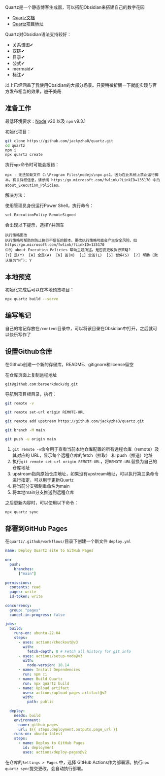 Quartz是一个静态博客生成器，可以搭配Obsidian来搭建自己的数字花园
- [Quartz文档](https://quartz.jzhao.xyz/)
- [Quartz项目地址](https://github.com/jackyzha0/quartz)

Quartz对Obsidian语法支持较好：
- 关系谱图✔
- 双链✔
- 目录✔
- 公式✔
- mermaid✔
- 标注✔

以上已经涵盖了我使用Obsidian的大部分场景。只要稍微折腾一下就能实现与官方发布相当的效果，~~岂不美哉~~
## 准备工作
最低环境要求：[Node](https://nodejs.org/) v20 以及 `npm` v9.3.1

初始化项目：
```bash
git clone https://github.com/jackyzha0/quartz.git
cd quartz
npm i
npx quartz create
```

执行`npx`命令时可能会报错：
```text
npx : 无法加载文件 C:\Program Files\nodejs\npx.ps1，因为在此系统上禁止运行脚本。有关详细信息，请参阅 https:/go.microsoft.com/fwlink/?LinkID=135170 中的 about_Execution_Policies。
```

解决方法：

使用管理员身份运行Power Shell，执行命令：
```bash
set-ExecutionPolicy RemoteSigned
```

会出现以下提示，选择Y并回车
```text
执行策略更改
执行策略可帮助你防止执行不信任的脚本。更改执行策略可能会产生安全风险，如 https:/go.microsoft.com/fwlink/?LinkID=135170
中的 about_Execution_Policies 帮助主题所述。是否要更改执行策略?
[Y] 是(Y)  [A] 全是(A)  [N] 否(N)  [L] 全否(L)  [S] 暂停(S)  [?] 帮助 (默认值为“N”): Y
```

## 本地预览
初始化完成后可以在本地预览项目：
```bash
npx quartz build --serve
```

## 编写笔记
自己的笔记存放在`/content`目录中，可以将该目录在Obsidian中打开，之后就可以快乐写作了

## 设置Github仓库
在Github创建一个新的存储库，README、gitignore和license留空

在仓库页面上复制远程地址
```bash
git@github.com:berserkduck/dg.git
```

导航到项目根目录，执行：
```bash
git remote -v

git remote set-url origin REMOTE-URL

git remote add upstream https://github.com/jackyzha0/quartz.git

git branch -M main 

git push -u origin main
```
1. `git remote -v`命令用于查看当前本地仓库配置的所有远程仓库（remote）及其对应的 URL，显示每个远程仓库的fetch（拉取） 和 push（推送）地址
2. 执行`git remote set-url origin REMOTE-URL`，将`REMOTE-URL`替换为自己的仓库地址
3. upstream指向原始仓库地址，如果没有upstream地址，可以执行第三条命令进行指定，可以用于更新Quartz
4. 将当前分支强制重命名为main
5. 将本地main分支推送到远程仓库

之后更新内容时，可以使用以下命令：
```bash
npx quartz sync
```

## 部署到GitHub Pages
在`quartz/.github/workflows/`目录下创建一个新文件 `deploy.yml`
```yml
name: Deploy Quartz site to GitHub Pages
 
on:
  push:
    branches:
      ["main"]
 
permissions:
  contents: read
  pages: write
  id-token: write
 
concurrency:
  group: "pages"
  cancel-in-progress: false
 
jobs:
  build:
    runs-on: ubuntu-22.04
    steps:
      - uses: actions/checkout@v3
        with:
          fetch-depth: 0 # Fetch all history for git info
      - uses: actions/setup-node@v3
        with:
          node-version: 18.14
      - name: Install Dependencies
        run: npm ci
      - name: Build Quartz
        run: npx quartz build
      - name: Upload artifact
        uses: actions/upload-pages-artifact@v2
        with:
          path: public
 
  deploy:
    needs: build
    environment:
      name: github-pages
      url: ${{ steps.deployment.outputs.page_url }}
    runs-on: ubuntu-latest
    steps:
      - name: Deploy to GitHub Pages
        id: deployment
        uses: actions/deploy-pages@v2
```

在仓库的`Settings > Pages` 中，选择 GitHub Actions作为部署源。执行`npx quartz sync`提交更改，会自动执行部署。